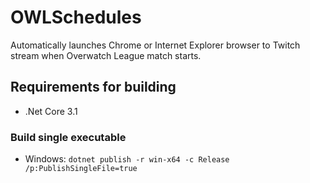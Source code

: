 # OWLSchedules

Automatically launches Chrome or Internet Explorer browser to Twitch stream when Overwatch League match starts.

## Requirements for building
* .Net Core 3.1

### Build single executable
* Windows: `dotnet publish -r win-x64 -c Release /p:PublishSingleFile=true`
